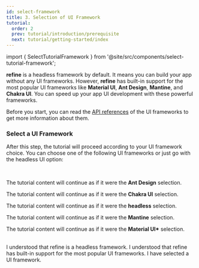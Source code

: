```yaml
---
id: select-framework
title: 3. Selection of UI Framework
tutorial:
  order: 2
  prev: tutorial/introduction/prerequisite
  next: tutorial/getting-started/index
---
```


import { SelectTutorialFramework } from '@site/src/components/select-tutorial-framework';

**refine** is a headless framework by default. It means you can build your app without any UI frameworks. However, **refine** has built-in support for the most popular UI frameworks like **Material UI**, **Ant Design**, **Mantine**, and **Chakra UI**. You can speed up your app UI development with these powerful frameworks.

Before you start, you can read the [API references](/docs/api-reference/general-concepts/) of the UI frameworks to get more information about them.

<h3>Select a UI Framework</h3>

After this step, the tutorial will proceed according to your UI framework choice. You can choose one of the following UI frameworks or just go with the headless UI option:

<SelectTutorialFramework />

<br/>

<UIConditional is="antd">

The tutorial content will continue as if it were the **Ant Design** selection.

</UIConditional>

<UIConditional is="chakra-ui">

The tutorial content will continue as if it were the **Chakra UI** selection.

</UIConditional>

<UIConditional is="headless">

The tutorial content will continue as if it were the **headless** selection.

</UIConditional>

<UIConditional is="mantine">

The tutorial content will continue as if it were the **Mantine** selection.

</UIConditional>

<UIConditional is="mui">

The tutorial content will continue as if it were the **Material UI\*** selection.

</UIConditional>

<br/>

<Checklist>

<ChecklistItem id="select-framework">
I understood that refine is a headless framework.
</ChecklistItem>
<ChecklistItem id="select-framework-2">
I understood that refine has built-in support for the most popular UI frameworks.
</ChecklistItem>
<ChecklistItem id="select-framework-3">
I have selected a UI framework.
</ChecklistItem>

</Checklist>
